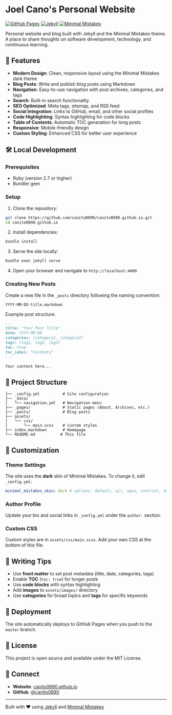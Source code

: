 # Joel Cano's Personal Website

[![GitHub Pages](https://img.shields.io/badge/GitHub%20Pages-Live-brightgreen)](https://canito0890.github.io)
[![Jekyll](https://img.shields.io/badge/Jekyll-4.x-red)](https://jekyllrb.com/)
[![Minimal Mistakes](https://img.shields.io/badge/Theme-Minimal%20Mistakes-blue)](https://mmistakes.github.io/minimal-mistakes/)

Personal website and blog built with Jekyll and the Minimal Mistakes theme. A place to share thoughts on software development, technology, and continuous learning.

## 🚀 Features

- **Modern Design**: Clean, responsive layout using the Minimal Mistakes dark theme
- **Blog Posts**: Write and publish blog posts using Markdown
- **Navigation**: Easy-to-use navigation with post archives, categories, and tags
- **Search**: Built-in search functionality
- **SEO Optimized**: Meta tags, sitemap, and RSS feed
- **Social Integration**: Links to GitHub, email, and other social profiles
- **Code Highlighting**: Syntax highlighting for code blocks
- **Table of Contents**: Automatic TOC generation for long posts
- **Responsive**: Mobile-friendly design
- **Custom Styling**: Enhanced CSS for better user experience

## 🛠️ Local Development

### Prerequisites

- Ruby (version 2.7 or higher)
- Bundler gem

### Setup

1. Clone the repository:
```bash
git clone https://github.com/canito0890/canito0890.github.io.git
cd canito0890.github.io
```

2. Install dependencies:
```bash
bundle install
```

3. Serve the site locally:
```bash
bundle exec jekyll serve
```

4. Open your browser and navigate to `http://localhost:4000`

### Creating New Posts

Create a new file in the `_posts` directory following the naming convention:
```
YYYY-MM-DD-title.markdown
```

Example post structure:
```markdown
---
title: "Your Post Title"
date: YYYY-MM-DD
categories: [category1, category2]
tags: [tag1, tag2, tag3]
toc: true
toc_label: "Contents"
---

Your content here...
```

## 📁 Project Structure

```
├── _config.yml          # Site configuration
├── _data/
│   └── navigation.yml   # Navigation menu
├── _pages/              # Static pages (About, Archives, etc.)
├── _posts/              # Blog posts
├── assets/
│   └── css/
│       └── main.scss    # Custom styles
├── index.markdown       # Homepage
└── README.md           # This file
```

## 🎨 Customization

### Theme Settings

The site uses the **dark** skin of Minimal Mistakes. To change it, edit `_config.yml`:
```yaml
minimal_mistakes_skin: dark # options: default, air, aqua, contrast, dark, dirt, neon, mint, plum, sunrise
```

### Author Profile

Update your bio and social links in `_config.yml` under the `author:` section.

### Custom CSS

Custom styles are in `assets/css/main.scss`. Add your own CSS at the bottom of this file.

## 📝 Writing Tips

- Use **front matter** to set post metadata (title, date, categories, tags)
- Enable **TOC** (`toc: true`) for longer posts
- Use **code blocks** with syntax highlighting
- Add **images** to `assets/images/` directory
- Use **categories** for broad topics and **tags** for specific keywords

## 🚢 Deployment

The site automatically deploys to GitHub Pages when you push to the `master` branch.

## 📄 License

This project is open source and available under the MIT License.

## 🤝 Connect

- **Website**: [canito0890.github.io](https://canito0890.github.io)
- **GitHub**: [@canito0890](https://github.com/canito0890)

---

Built with ❤️ using [Jekyll](https://jekyllrb.com/) and [Minimal Mistakes](https://mmistakes.github.io/minimal-mistakes/)

